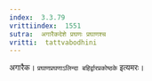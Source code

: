 ```yaml
---
index:  3.3.79
vrittiindex:  1551
sutra:  अगारैकदेशे प्रघणः प्रघाणश्च
vritti:  tattvabodhini 
---
```


अगारैक। `प्रघाणप्रघणाऽलिन्दा बहिर्द्वारप्रकोष्ठके` इत्यमरः। 

